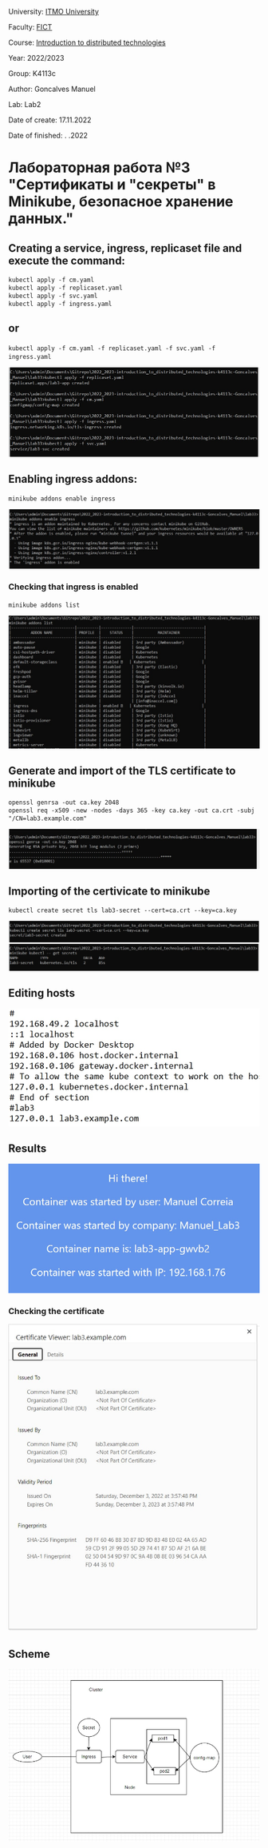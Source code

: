 University: [ITMO University](https://itmo.ru/ru/)

Faculty: [FICT](https://fict.itmo.ru)

Course: [Introduction to distributed technologies](https://github.com/itmo-ict-faculty/introduction-to-distributed-technologies)

Year: 2022/2023

Group: K4113c

Author: Goncalves Manuel

Lab: Lab2

Date of create: 17.11.2022

Date of finished: . .2022

# Лабораторная работа №3 "Сертификаты и "секреты" в Minikube, безопасное хранение данных."

## Creating a service, ingress, replicaset file and execute the command:
```
kubectl apply -f cm.yaml
kubectl apply -f replicaset.yaml 
kubectl apply -f svc.yaml 
kubectl apply -f ingress.yaml 
```   
## or 
`kubectl apply -f cm.yaml -f replicaset.yaml -f svc.yaml -f ingress.yaml `

![Image text](photo_2022-12-04_01-17-55.jpg)

## Enabling ingress addons:
```
minikube addons enable ingress   
```
![Image text](photo_2022-12-04_01-26-25.jpg)

### Checking that ingress is enabled
`minikube addons list`

![Image text](photo_2022-12-04_01-30-46.jpg)

## Generate and import of the TLS certificate to minikube
```
openssl genrsa -out ca.key 2048
openssl req -x509 -new -nodes -days 365 -key ca.key -out ca.crt -subj "/CN=lab3.example.com"
```
![Image text](photo_2022-12-04_01-35-11.jpg)

## Importing of the certivicate to minikube
```
kubectl create secret tls lab3-secret --cert=ca.crt --key=ca.key
```
![Image text](photo_2022-12-04_01-47-52.jpg)
![Image text](photo_2022-12-04_01-49-17.jpg)

## Editing hosts
![Image text](photo_2022-12-04_01-52-55.jpg)

## Results
![Image text](photo_2022-12-04_01-57-33.jpg)
### Checking the certificate
![Image text](photo_2022-12-04_01-59-37.jpg)

## Scheme
![Image text](photo_2022-12-04_02-42-48.jpg)